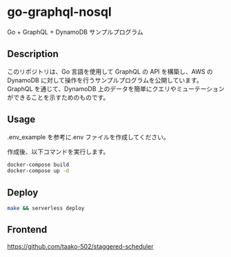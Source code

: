 # go-graphql-nosql

Go + GraphQL + DynamoDB サンプルプログラム

## Description

このリポジトリは、Go 言語を使用して GraphQL の API を構築し、AWS の DynamoDB に対して操作を行うサンプルプログラムを公開しています。GraphQL を通じて、DynamoDB 上のデータを簡単にクエリやミューテーションができることを示すためのものです。

## Usage

.env_example を参考に.env ファイルを作成してください。

作成後、以下コマンドを実行します。

```bash
docker-compose build
docker-compose up -d
```

## Deploy

```bash
make && serverless deploy
```

## Frontend

https://github.com/taako-502/staggered-scheduler
